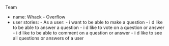 Team 
- name: Whack - Overflow
- user stories:
		- As a user: 
			- i want to be able to make a question
			- i d like to be able to answer a question
			- i d like to vote on a question or answer
			- i d like to be able to comment on a question or answer
			- i d like to see all questions or answers of a user
			





